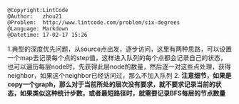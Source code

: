 ```
@Copyright:LintCode
@Author:   zhou21
@Problem:  http://www.lintcode.com/problem/six-degrees
@Language: Markdown
@Datetime: 17-02-17 15:26
```

1.典型的深度优先问题，从source点出发，逐步访问，这里有两种思路，可以设置一个map去记录每个点的step值，这样进入队列的每个点都会记录自己的状态，也可以遍历每层node时，先获得此层node的数量，然后逐一对这些点处理，获得neighbor，如果这个neighbor已经访问过，那么不加入队列
2. **注意细节，如果是copy一个graph，那么对于当前所处的层次没有要求，就不要求记录当前的状态，如果类似这种统计步数，或者最短路径时，就需要记录BFS每层的节点数量**